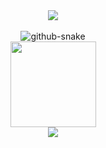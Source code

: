 <div align="center">

  <!-- dynamic typing effect 动态打字效果 -->
  <div>
      <img src="https://readme-typing-svg.demolab.com?font=Fira+Code&pause=1000&width=435&lines=console.log(%22Hello%2C%20World%22);Happy Every Day!&center=true&size=27" />
  </div>
  <!-- for beauty 留个空行好看点 -->
  <div>&nbsp;</div>
  
  <!-- Snake Code Contribution Map 贪吃蛇代码贡献图 -->
  <picture>
    <source media="(prefers-color-scheme: dark)" srcset="https://cdn.jsdelivr.net/gh/Peng-Rao/Peng-Rao/profile-snake-contrib/github-contribution-grid-snake-dark.svg" />
    <source media="(prefers-color-scheme: light)" srcset="https://cdn.jsdelivr.net/gh/Peng-Rao/Peng-Rao/profile-snake-contrib/github-contribution-grid-snake.svg" />
    <img alt="github-snake" src="https://cdn.jsdelivr.net/gh/Peng-Rao/Peng-Rao/profile-snake-contrib/github-contribution-grid-snake-dark.svg" />
  </picture>

</div>
<div align="center"> <img height="137px" src="https://github-readme-stats.vercel.app/api?username=Peng-Rao&hide_title=true&hide_border=true&show_icons=trueline_height=21&text_color=000&icon_color=000&bg_color=0,ea6161,ffc64d,fffc4d,52fa5a&theme=graywhite" /> </div>
<div align="center"> <img src="https://github-readme-stats.vercel.app/api/top-langs/?username=Peng-Rao&hide_title=true&hide_border=true&layout=compact&langs_count=6&text_color=000&icon_color=fff&bg_color=0,52fa5a,4dfcff,c64dff&theme=graywhite" /> </div>
